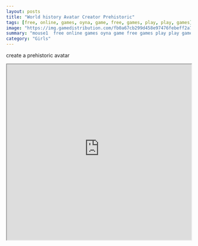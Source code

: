```yaml
---
layout: posts
title: "World history Avatar Creator Prehistoric"
tags: [free, online, games, oyna, game, free, games, play, play, games]
image: "https://img.gamedistribution.com/fb0a67cb299d458e97476febeff2a711.jpg"
summary: "mouse1  free online games oyna game free games play play games"
category: "Girls"
---
```


create a prehistoric avatar

<iframe width="100%" height="480px;" src="https://flash.gamedistribution.com?game=fb0a67cb299d458e97476febeff2a711"></iframe>